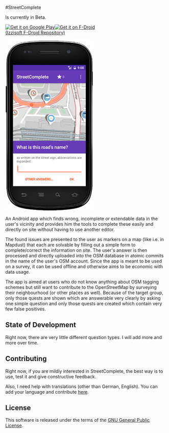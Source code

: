 #StreetComplete

Is currently in Beta. 

[<img src="https://play.google.com/intl/en_us/badges/images/generic/en_badge_web_generic.png" alt="Get it on Google Play" height="80">](https://play.google.com/store/apps/details?id=de.westnordost.streetcomplete)[<img src="https://f-droid.org/badge/get-it-on.png" alt="Get it on F-Droid"
      height="80"><br/>(Izzisoft F-Droid Repository)](https://apt.izzysoft.de/fdroid/index/apk/de.westnordost.streetcomplete)

![Screenshot](screenshot.png)

An Android app which finds wrong, incomplete or extendable data in the user's vicinity and provides
him the tools to complete these easily and directly on site without having to use another editor.

The found issues are presented to the user as markers on a map (like i.e. in Mapdust) that each are
solvable by filling out a simple form to complete/correct the information on site. The user's
answer is then processed and directly uploaded into the OSM database in atomic commits in the name
of the user's OSM account.
Since the app is meant to be used on a survey, it can be used offline and otherwise aims to be
economic with data usage.

The app is aimed at users who do not know anything about OSM tagging schemes but still want to
contribute to the OpenStreetMap by surveying their neighbourhood (or other places as well). Because of the target group, only those quests are shown which are answerable very clearly by asking one simple question and only those quests are created which contain very few false positives.

## State of Development

Right now, there are very little different question types. I will add more and more over time.

## Contributing

Right now, if you are mildly interested in StreetComplete, the best way is to use, test it and give constructive feedback.

Also, I need help with translations (other than German, English). You can add your language and contribute [here](https://poeditor.com/join/project/IE4GC127Ki).

## License

This software is released under the terms of the [GNU General Public License](http://www.gnu.org/licenses/gpl-3.0.html).